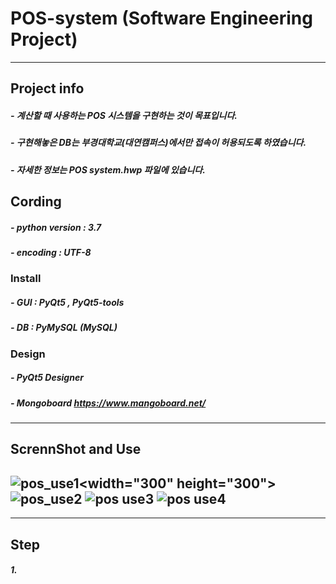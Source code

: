 # POS-system (Software Engineering Project)
----------
## Project info
##### - 계산할 때 사용하는 POS 시스템을 구현하는 것이 목표입니다.
##### - 구현해놓은 DB는 부경대학교(대연캠퍼스)에서만 접속이 허용되도록 하였습니다.
##### - 자세한 정보는 POS system.hwp 파일에 있습니다.
## Cording
##### - python version : 3.7
##### - encoding : UTF-8
### Install
##### - GUI : PyQt5 , PyQt5-tools
##### - DB : PyMySQL (MySQL)
### Design
##### - PyQt5 Designer
##### - Mongoboard <https://www.mangoboard.net/>
----------
## ScrennShot and Use
![pos_use1](https://user-images.githubusercontent.com/48282708/71791030-c6ee4680-3076-11ea-9e82-01feefa337e2.png)<width="300" height="300">
![pos_use2](https://user-images.githubusercontent.com/48282708/71791032-c81f7380-3076-11ea-90ad-c7bb47c3ffc4.png)
![pos use3](https://user-images.githubusercontent.com/48282708/71791035-c950a080-3076-11ea-8509-c4c81309bd2c.png)
![pos use4](https://user-images.githubusercontent.com/48282708/71791036-ca81cd80-3076-11ea-983c-3ef5bb1f631a.png)
----------

----------
## Step
##### 1. 
